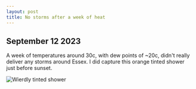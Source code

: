 ```yaml
---
layout: post
title: No storms after a week of heat
---
```

## September 12 2023
<p>A week of temperatures around 30c, with dew points of ~20c, didn't really  deliver any storms around Essex. I did capture this orange tinted shower just before sunset.</p>
<img src="/assets/images/blog/20230912-1.jpg" alt="Wierdly tinted shower">

